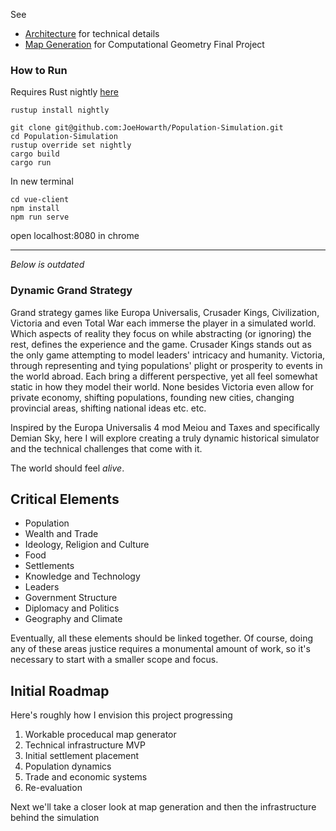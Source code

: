 
See
- [Architecture](Architecture.md) for technical details
- [Map Generation](MapGen_README.md) for Computational Geometry Final Project


### How to Run

Requires Rust nightly [here](https://www.rust-lang.org/tools/install)

    rustup install nightly
    
    git clone git@github.com:JoeHowarth/Population-Simulation.git
    cd Population-Simulation
    rustup override set nightly
    cargo build
    cargo run
    
In new terminal

    cd vue-client
    npm install
    npm run serve
    
open localhost:8080 in chrome

---
*Below is outdated*

### Dynamic Grand Strategy 

Grand strategy games like Europa Universalis, Crusader Kings, Civilization, Victoria
and even Total War each immerse the player in a simulated world.
Which aspects of reality they focus on while abstracting (or ignoring) the rest,
defines the experience and the game.
Crusader Kings stands out as the only game attempting to model
leaders' intricacy and humanity.
Victoria, through representing and tying populations' plight or prosperity to events
in the world abroad.
Each bring a different perspective, yet all feel somewhat static in how they model
their world.
None besides Victoria even allow for private economy, shifting populations,
founding new cities, changing provincial areas, shifting national ideas etc. etc.

Inspired by the Europa Universalis 4 mod Meiou and Taxes and specifically Demian Sky,
here I will explore creating a truly dynamic historical simulator and the
technical challenges that come with it.

The world should feel *alive*.


Critical Elements
--------

- Population
- Wealth and Trade
- Ideology, Religion and Culture
- Food
- Settlements
- Knowledge and Technology
- Leaders
- Government Structure
- Diplomacy and Politics
- Geography and Climate

Eventually, all these elements should be linked together.
Of course, doing any of these areas justice requires a monumental amount of work,
so it's necessary to start with a smaller scope and focus.

Initial Roadmap
-----------------

Here's roughly how I envision this project progressing

1. Workable proceducal map generator
2. Technical infrastructure MVP
3. Initial settlement placement
4. Population dynamics
5. Trade and economic systems
6. Re-evaluation


Next we'll take a closer look at map generation and then the infrastructure behind the
simulation
